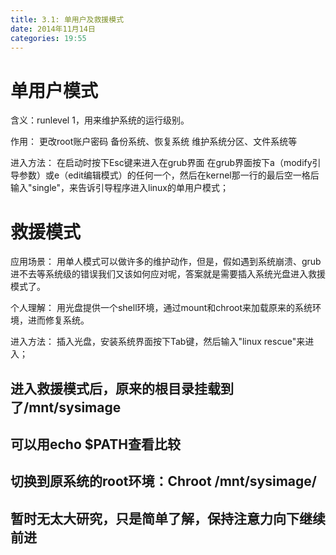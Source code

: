 ```yaml
---
title: 3.1: 单用户及救援模式
date: 2014年11月14日
categories: 19:55
---
```

 
单用户模式
========================================
含义：runlevel 1，用来维护系统的运行级别。
 
作用：
更改root账户密码
备份系统、恢复系统
维护系统分区、文件系统等
 
进入方法：
在启动时按下Esc键来进入在grub界面
在grub界面按下a（modify引导参数）或e（edit编辑模式）的任何一个，然后在kernel那一行的最后空一格后输入"single"，来告诉引导程序进入linux的单用户模式；
 
救援模式
========================================
应用场景：
用单人模式可以做许多的维护动作，但是，假如遇到系统崩溃、grub进不去等系统级的错误我们又该如何应对呢，答案就是需要插入系统光盘进入救援模式了。
 
个人理解：
用光盘提供一个shell环境，通过mount和chroot来加载原来的系统环境，进而修复系统。
 
进入方法：
插入光盘，安装系统界面按下Tab键，然后输入"linux rescue"来进入；
## 进入救援模式后，原来的根目录挂载到了/mnt/sysimage
## 可以用echo $PATH查看比较
## 切换到原系统的root环境：Chroot /mnt/sysimage/
## 暂时无太大研究，只是简单了解，保持注意力向下继续前进
